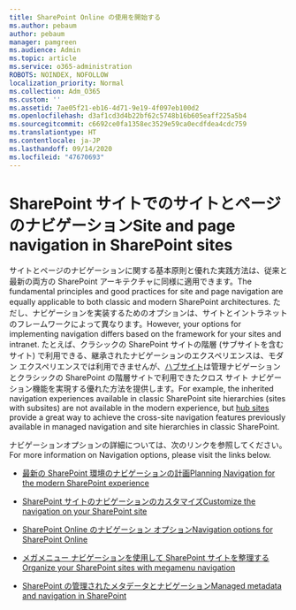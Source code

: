 ```yaml
---
title: SharePoint Online の使用を開始する
ms.author: pebaum
author: pebaum
manager: pamgreen
ms.audience: Admin
ms.topic: article
ms.service: o365-administration
ROBOTS: NOINDEX, NOFOLLOW
localization_priority: Normal
ms.collection: Adm_O365
ms.custom: ''
ms.assetid: 7ae05f21-eb16-4d71-9e19-4f097eb100d2
ms.openlocfilehash: d3af1cd3d4b22bf62c5748b16b605eaff225a5b4
ms.sourcegitcommit: c6692ce0fa1358ec3529e59ca0ecdfdea4cdc759
ms.translationtype: HT
ms.contentlocale: ja-JP
ms.lasthandoff: 09/14/2020
ms.locfileid: "47670693"
---
```

# <a name="site-and-page-navigation-in-sharepoint-sites"></a><span data-ttu-id="2f84e-102">SharePoint サイトでのサイトとページのナビゲーション</span><span class="sxs-lookup"><span data-stu-id="2f84e-102">Site and page navigation in SharePoint sites</span></span>

<span data-ttu-id="2f84e-103">サイトとページのナビゲーションに関する基本原則と優れた実践方法は、従来と最新の両方の SharePoint アーキテクチャに同様に適用できます。</span><span class="sxs-lookup"><span data-stu-id="2f84e-103">The fundamental principles and good practices for site and page navigation are equally applicable to both classic and modern SharePoint architectures.</span></span> <span data-ttu-id="2f84e-104">ただし、ナビゲーションを実装するためのオプションは、サイトとイントラネットのフレームワークによって異なります。</span><span class="sxs-lookup"><span data-stu-id="2f84e-104">However, your options for implementing navigation differs based on the framework for your sites and intranet.</span></span> <span data-ttu-id="2f84e-105">たとえば、クラシックの SharePoint サイトの階層 (サブサイトを含むサイト) で利用できる、継承されたナビゲーションのエクスペリエンスは、モダン エクスペリエンスでは利用できませんが、[ハブサイト](https://support.office.com/article/fe26ae84-14b7-45b6-a6d1-948b3966427f)は管理ナビゲーションとクラシックの SharePoint の階層サイトで利用できたクロス サイト ナビゲーション機能を実現する優れた方法を提供します。</span><span class="sxs-lookup"><span data-stu-id="2f84e-105">For example, the inherited navigation experiences available in classic SharePoint site hierarchies (sites with subsites) are not available in the modern experience, but [hub sites](https://support.office.com/article/fe26ae84-14b7-45b6-a6d1-948b3966427f) provide a great way to achieve the cross-site navigation features previously available in managed navigation and site hierarchies in classic SharePoint.</span></span>

 <span data-ttu-id="2f84e-106">ナビゲーションオプションの詳細については、次のリンクを参照してください。</span><span class="sxs-lookup"><span data-stu-id="2f84e-106">For more information on Navigation options, please visit the links below.</span></span>

 - [<span data-ttu-id="2f84e-107">最新の SharePoint 環境のナビゲーションの計画</span><span class="sxs-lookup"><span data-stu-id="2f84e-107">Planning Navigation for the modern SharePoint experience</span></span>](https://docs.microsoft.com/sharepoint/plan-navigation-modern-experience)

- [<span data-ttu-id="2f84e-108">SharePoint サイトのナビゲーションのカスタマイズ</span><span class="sxs-lookup"><span data-stu-id="2f84e-108">Customize the navigation on your SharePoint site</span></span>](https://support.office.com/article/customize-the-navigation-on-your-sharepoint-site-3cd61ae7-a9ed-4e1e-bf6d-4655f0bf25ca)

- [<span data-ttu-id="2f84e-109">SharePoint Online のナビゲーション オプション</span><span class="sxs-lookup"><span data-stu-id="2f84e-109">Navigation options for SharePoint Online</span></span>](https://docs.microsoft.com/office365/enterprise/navigation-options-for-sharepoint-online)
 
- [<span data-ttu-id="2f84e-110">メガメニュー ナビゲーションを使用して SharePoint サイトを整理する</span><span class="sxs-lookup"><span data-stu-id="2f84e-110">Organize your SharePoint sites with megamenu navigation</span></span>](https://techcommunity.microsoft.com/t5/Microsoft-SharePoint-Blog/Organize-your-SharePoint-sites-with-megamenu-navigation-and-new/ba-p/328068)

- [<span data-ttu-id="2f84e-111">SharePoint の管理されたメタデータとナビゲーション</span><span class="sxs-lookup"><span data-stu-id="2f84e-111">Managed metadata and navigation in SharePoint</span></span>](https://docs.microsoft.com/sharepoint/dev/general-development/managed-metadata-and-navigation-in-sharepoint)


